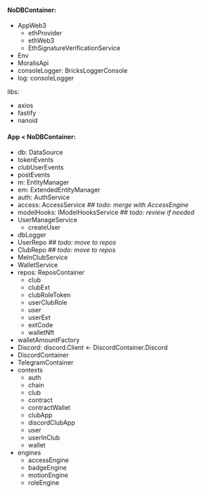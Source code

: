 
#### NoDBContainer:
- AppWeb3
  - ethProvider
  - ethWeb3
  - EthSignatureVerificationService
- Env
- MoralisApi
- consoleLogger: BricksLoggerConsole
- log: consoleLogger

libs:
- axios
- fastify
- nanoid

#### App < NoDBContainer:
- db: DataSource
- tokenEvents
- clubUserEvents
- postEvents
- m: EntityManager
- em: ExtendedEntityManager
- auth: AuthService
- access: AccessService  _## todo: merge with AccessEngine_
- modelHooks: IModelHooksService   _## todo: review if needed_
- UserManageService
    - createUser
- dbLogger
- UserRepo _## todo: move to repos_
- ClubRepo _## todo: move to repos_
- MeInClubService
- WalletService
- repos: ReposContainer
    - club
    - clubExt
    - clubRoleToken
    - userClubRole
    - user
    - userExt
    - extCode
    - walletNft
- walletAmountFactory
- Discord: discord.Client <- DiscordContainer.Discord
- DiscordContainer
- TelegramContainer
- contexts
    - auth
    - chain
    - club
    - contract
    - contractWallet
    - clubApp
    - discordClubApp
    - user
    - userInClub
    - wallet
- engines
    - accessEngine
    - badgeEngine
    - motionEngine
    - roleEngine

